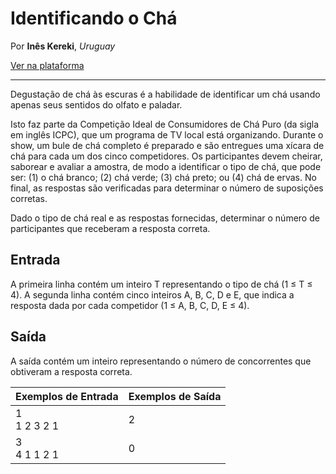 # Identificando o Chá

Por **Inês Kereki**, *Uruguay*

[Ver na plataforma](https://judge.beecrowd.com/pt/problems/view/2006)

---

Degustação de chá às escuras é a habilidade de identificar um chá usando apenas seus sentidos do olfato e paladar.

Isto faz parte da Competição Ideal de Consumidores de Chá Puro (da sigla em inglês ICPC), que um programa de TV local está organizando. Durante o show, um bule de chá completo é preparado e são entregues uma xícara de chá para cada um dos cinco competidores. Os participantes devem cheirar, saborear e avaliar a amostra, de modo a identificar o tipo de chá, que pode ser: (1) o chá branco; (2) chá verde; (3) chá preto; ou (4) chá de ervas. No final, as respostas são verificadas para determinar o número de suposições corretas.

Dado o tipo de chá real e as respostas fornecidas, determinar o número de participantes que receberam a resposta correta.

## Entrada

A primeira linha contém um inteiro T representando o tipo de chá (1 ≤ T ≤ 4). A segunda linha contém cinco inteiros A, B, C, D e E, que indica a resposta dada por cada competidor (1 ≤ A, B, C, D, E ≤ 4).

## Saída

A saída contém um inteiro representando o número de concorrentes que obtiveram a resposta correta.

|Exemplos de Entrada|Exemplos de Saída|
|-|-|
|1<br>1 2 3 2 1|2|
|3<br>4 1 1 2 1|0|